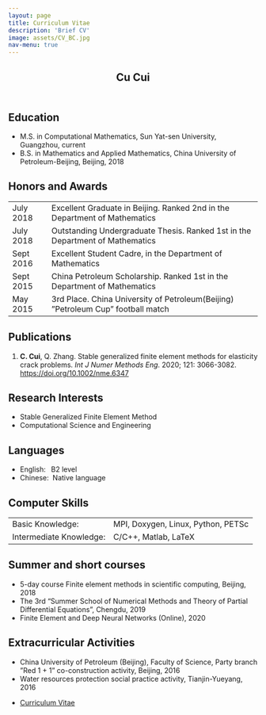 ```yaml
---
layout: page
title: Curriculum Vitae
description: 'Brief CV'
image: assets/CV_BC.jpg
nav-menu: true
---
```


<!-- Main -->
<div id="main" class="alt">

<!-- One -->
<section id="one">
	<div class="inner">
		<header class="major">
			<h1>Cu Cui</h1>
		</header>

<!-- Content -->
<h2 id="content">Education</h2>
<ul>
	<li>M.S. in Computational Mathematics, Sun Yat-sen University, Guangzhou, current</li>
	<li>B.S. in Mathematics and Applied Mathematics, China University of Petroleum-Beijing, Beijing, 2018</li>
</ul>

<!-- Table -->
<h2>Honors and Awards</h2>
<div class="table-wrapper">
	<table>
		<tbody>
			<tr>
				<td>July 2018</td>
				<td>Excellent Graduate in Beijing. Ranked 2nd in the Department of Mathematics</td>
			</tr>
			<tr>
				<td>July 2018</td>
				<td>Outstanding Undergraduate Thesis. Ranked 1st in the Department of Mathematics</td>
			</tr>
			<tr>
				<td>Sept 2016</td>
				<td> Excellent Student Cadre, in the Department of Mathematics</td>
			</tr>
			<tr>
				<td>Sept 2015</td>
				<td>China Petroleum Scholarship. Ranked 1st in the Department of Mathematics </td>
			</tr>
			<tr>
				<td>May  2015</td>
				<td>3rd Place. China University of Petroleum(Beijing) ”Petroleum Cup” football match</td>
			</tr>
		</tbody>
	</table>
</div>
		
<!-- Table -->
<h2>Publications</h2>
<ol>
	<li><b>C. Cui</b>, Q. Zhang. Stable generalized finite element methods for elasticity crack problems. <i>Int J Numer Methods Eng</i>. 2020; 121: 3066-3082. <a href="https://doi.org/10.1002/nme.6347">https://doi.org/10.1002/nme.6347</a></li>
</ol>

<!-- Table -->
<h2>Research Interests</h2>
<ul>
	<li>Stable Generalized Finite Element Method</li>
	<li>Computational Science and Engineering</li>
</ul>

<!-- Table -->
<h2>Languages</h2>
<ul class="alt">
	<li>English: &ensp;B2 level</li>
	<li>Chinese: &nbsp;Native language</li>
</ul>

<!-- Table -->
<h2>Computer Skills</h2>
<div class="table-wrapper">
	<table>
		<tbody>
			<tr>
				<td align="left">Basic Knowledge:</td>
				<td> MPI, Doxygen, Linux, Python, PETSc</td>
			</tr>
			<tr>
				<td align="left">Intermediate Knowledge:</td>
				<td> C/C++, Matlab, LaTeX</td>
			</tr>
		</tbody>
	</table>
</div>

<!-- Table -->
<h2>Summer and short courses</h2>
<ul>
	<li>5-day course Finite element methods in scientific computing, Beijing, 2018</li>
	<li>The 3rd “Summer School of Numerical Methods and Theory of Partial Differential Equations”, Chengdu, 2019</li>
	<li>Finite Element and Deep Neural Networks (Online), 2020</li>
</ul>

<!-- Table -->
<h2>Extracurricular Activities</h2>
<ul>
	<li>China University of Petroleum (Beijing), Faculty of Science, Party branch ”Red 1 + 1” co-construction activity, Beijing, 2016</li>
	<li>Water resources protection social practice activity, Tianjin-Yueyang, 2016</li>
</ul>

<ul class="actions">
	<li><a href="cv_9.pdf" class="button icon fa-download">Curriculum Vitae</a></li>
</ul>

</section>

</div>

